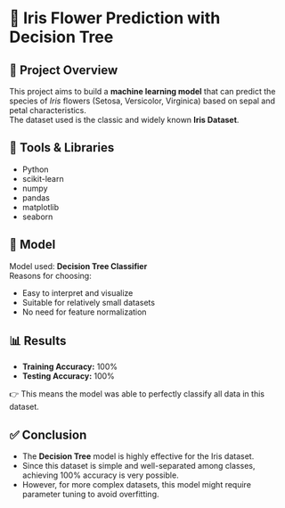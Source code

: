 # 🌸 Iris Flower Prediction with Decision Tree

## 📌 Project Overview
This project aims to build a **machine learning model** that can predict the species of *Iris* flowers (Setosa, Versicolor, Virginica) based on sepal and petal characteristics.  
The dataset used is the classic and widely known **Iris Dataset**.

## 🔧 Tools & Libraries
- Python  
- scikit-learn  
- numpy
- pandas
- matplotlib
- seaborn

## 🧠 Model
Model used: **Decision Tree Classifier**  
Reasons for choosing:
- Easy to interpret and visualize  
- Suitable for relatively small datasets  
- No need for feature normalization  

## 📊 Results
- **Training Accuracy:** 100%  
- **Testing Accuracy:** 100%  

👉 This means the model was able to perfectly classify all data in this dataset.

## ✅ Conclusion
- The **Decision Tree** model is highly effective for the Iris dataset.  
- Since this dataset is simple and well-separated among classes, achieving 100% accuracy is very possible.  
- However, for more complex datasets, this model might require parameter tuning to avoid overfitting.
